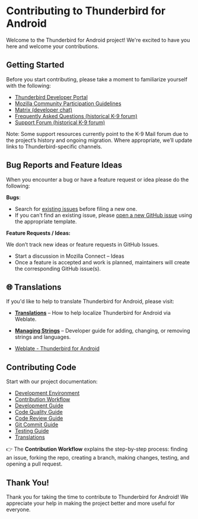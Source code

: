 # Contributing to Thunderbird for Android

Welcome to the Thunderbird for Android project! We're excited to have you here and welcome your contributions.

## Getting Started

Before you start contributing, please take a moment to familiarize yourself with the following:

- [Thunderbird Developer Portal](https://developer.thunderbird.net/)
- [Mozilla Community Participation Guidelines](https://www.mozilla.org/en-US/about/governance/policies/participation/)
- [Matrix (developer chat)](https://matrix.to/#/#tb-mobile-dev:mozilla.org)
- [Frequently Asked Questions (historical K-9 forum)](https://forum.k9mail.app/c/faq)
- [Support Forum (historical K-9 forum)](https://forum.k9mail.app/)

Note: Some support resources currently point to the K-9 Mail forum due to the project’s history and ongoing migration.
Where appropriate, we’ll update links to Thunderbird-specific channels.

## Bug Reports and Feature Ideas

When you encounter a bug or have a feature request or idea  please do the following:

**Bugs**:
- Search for [existing issues](https://github.com/thunderbird/thunderbird-android/issues?q=is%3Aissue) before filing a new one.
- If you can't find an existing issue, please [open a new GitHub issue](https://github.com/thunderbird/thunderbird-android/issues/new/choose) using the appropriate template.

**Feature Requests / Ideas:**

We don’t track new ideas or feature requests in GitHub Issues.

- Start a discussion in Mozilla Connect – Ideas
- Once a feature is accepted and work is planned, maintainers will create the corresponding GitHub issue(s).

## 🌐 Translations

If you'd like to help to translate Thunderbird for Android, please visit:

- **[Translations](contributing/translations.md)** – How to help localize Thunderbird for Android via Weblate.
- **[Managing Strings](contributing/managing-strings.md)** – Developer guide for adding, changing, or removing strings and languages.

- [Weblate - Thunderbird for Android](https://hosted.weblate.org/projects/tb-android/)

## Contributing Code

Start with our project documentation:

- [Development Environment](contributing/development-environment.md)
- [Contribution Workflow](contributing/contribution-workflow.md)
- [Development Guide](contributing/development-guide.md)
- [Code Quality Guide](contributing/code-quality-guide.md)
- [Code Review Guide](contributing/code-review-guide.md)
- [Git Commit Guide](contributing/git-commit-guide.md)
- [Testing Guide](contributing/testing-guide.md)
- [Translations](contributing/translations.md)

👉 The **Contribution Workflow** explains the step-by-step process: finding an issue, forking the repo, creating a
branch, making changes, testing, and opening a pull request.

## Thank You!

Thank you for taking the time to contribute to Thunderbird for Android! We appreciate your help in making the project better and more useful for everyone.
